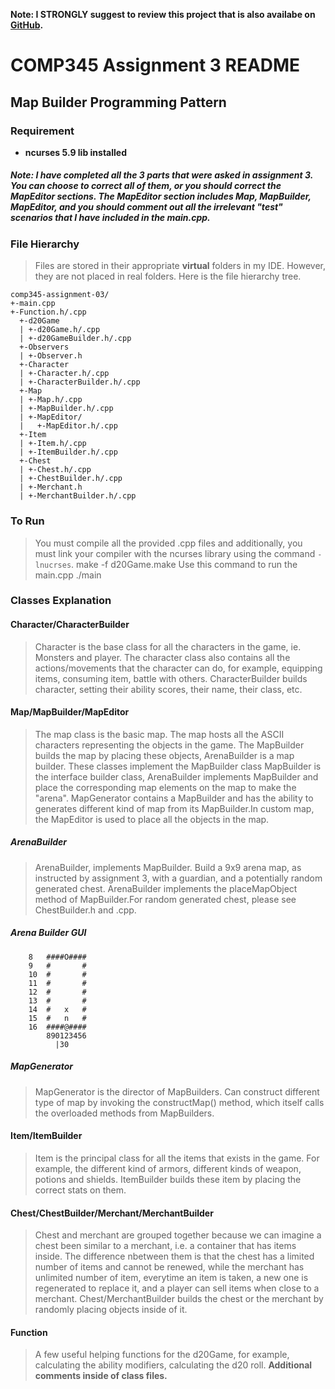 __Note: I STRONGLY suggest to review this project that is also availabe on [GitHub](https://github.com/snwfog/comp345-assignment-03).__

# COMP345 Assignment 3 README
## Map Builder Programming Pattern

### Requirement
- __ncurses 5.9 lib installed__

##### Note: I have completed all the 3 parts that were asked in assignment 3. You can choose to correct all of them, or you should correct the __MapEditor__ sections. The MapEditor section includes Map, MapBuilder, MapEditor, and you should comment out all the irrelevant "test" scenarios that I have included in the main.cpp.

### File Hierarchy
> Files are stored in their appropriate __virtual__ folders in my IDE. However, they are not placed in real folders. Here is the file hierarchy tree.
	
	comp345-assignment-03/
	+-main.cpp
	+-Function.h/.cpp
	  +-d20Game
	  | +-d20Game.h/.cpp
	  | +-d20GameBuilder.h/.cpp
	  +-Observers
	  | +-Observer.h
	  +-Character
	  | +-Character.h/.cpp
	  | +-CharacterBuilder.h/.cpp
	  +-Map
	  | +-Map.h/.cpp
	  | +-MapBuilder.h/.cpp
 	  | +-MapEditor/
	  |   +-MapEditor.h/.cpp
	  +-Item
	  | +-Item.h/.cpp
	  | +-ItemBuilder.h/.cpp
	  +-Chest
	  | +-Chest.h/.cpp
	  | +-ChestBuilder.h/.cpp
	  | +-Merchant.h
	  | +-MerchantBuilder.h/.cpp
	  	

### To Run
> You must compile all the provided .cpp files and additionally, you must link your compiler with the ncurses library using the command `-lnucrses`.
	make -f d20Game.make
> Use this command to run the main.cpp
	./main



### Classes Explanation
#### Character/CharacterBuilder
> Character is the base class for all the characters in the game, ie. Monsters and player. The character class also contains all the actions/movements that the character can do, for example, equipping items, consuming item, battle with others. CharacterBuilder builds character, setting their ability scores, their name, their class, etc.

#### Map/MapBuilder/MapEditor
> The map class is the basic map. The map hosts all the ASCII characters representing the objects in the game. The MapBuilder builds the map by placing these objects, ArenaBuilder is a map builder. These classes implement the MapBuilder class MapBuilder is the interface builder class, ArenaBuilder implements MapBuilder and place the corresponding map elements on the map to make the "arena". MapGenerator contains a MapBuilder and has the ability to generates different kind of map from its MapBuilder.In custom map, the MapEditor is used to place all the objects in the map.

##### ArenaBuilder
> ArenaBuilder, implements MapBuilder. Build a 9x9 arena map, as instructed by assignment 3, with a guardian, and a potentially random generated chest. ArenaBuilder implements the placeMapObject method of MapBuilder.For random generated chest, please see ChestBuilder.h and .cpp.

##### 		Arena Builder GUI

		8	####O####
		9	#		#
		10	#		#
		11	#		#
		12	#		#
		13	#		#
		14	#	x	#	
		15	#	n	#
		16	####@####
			890123456
	  	  	  |30

##### MapGenerator
> MapGenerator is the director of MapBuilders. Can construct different type of map by invoking the constructMap() method, which itself calls the overloaded methods from MapBuilders.

#### Item/ItemBuilder
> Item is the principal class for all the items that exists in the game. For example, the different kind of armors, different kinds of weapon, potions and shields. ItemBuilder builds these item by placing the correct stats on them.

#### Chest/ChestBuilder/Merchant/MerchantBuilder
> Chest and merchant are grouped together because we can imagine a chest been similar to a merchant, i.e. a container that has items inside. The difference nbetween them is that the chest has a limited number of items and cannot be renewed, while the merchant has unlimited number of item, everytime an item is taken, a new one is regenerated to replace it, and a player can sell items when close to a merchant. Chest/MerchantBuilder builds the chest or the merchant by randomly placing objects inside of it.

#### Function
> A few useful helping functions for the d20Game, for example, calculating the ability modifiers, calculating the d20 roll.
__Additional comments inside of class files.__

